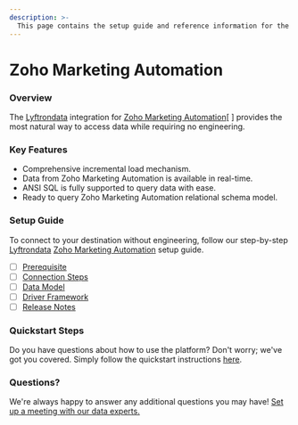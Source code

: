 ```yaml
---
description: >-
  This page contains the setup guide and reference information for the Zoho Marketing Automation source connector.
---
```


# Zoho Marketing Automation

### Overview

The [Lyftrondata](https://www.lyftrondata.com/) integration for [Zoho Marketing Automation](None/)[ ] provides the most natural way to access data while requiring no engineering.

### Key Features

* Comprehensive incremental load mechanism.
* Data from Zoho Marketing Automation is available in real-time.&#x20;
* ANSI SQL is fully supported to query data with ease.
* Ready to query Zoho Marketing Automation relational schema model.

### Setup Guide

To connect to your destination without engineering, follow our step-by-step [Lyftrondata](https://www.lyftrondata.com/)  [Zoho Marketing Automation](None) setup guide.

* [ ] [Prerequisite](../../business-analytics/zoho-marketing-automation/prerequisite.md)
* [ ] [Connection Steps](../../business-analytics/zoho-marketing-automation/connection-steps.md)
* [ ] [Data Model](../../business-analytics/zoho-marketing-automation/data-model/)
* [ ] [Driver Framework](../../business-analytics/zoho-marketing-automation/driver-framework/)
* [ ] [Release Notes](../../business-analytics/zoho-marketing-automation/release-notes.md)

### Quickstart Steps

Do you have questions about how to use the platform? Don't worry; we've got you covered. Simply follow the quickstart instructions [here](../../../business-analytics/zoho-marketing-automation/quickstart-steps.md).

### Questions? <a href="#questions" id="questions"></a>

We're always happy to answer any additional questions you may have! [Set up a meeting with our data experts.](https://www.lyftrondata.com/book-a-meeting/)

